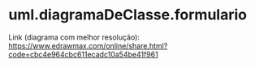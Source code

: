 # uml.diagramaDeClasse.formulario
Link (diagrama com melhor resolução): https://www.edrawmax.com/online/share.html?code=cbc4e964cbc611ecadc10a54be41f961